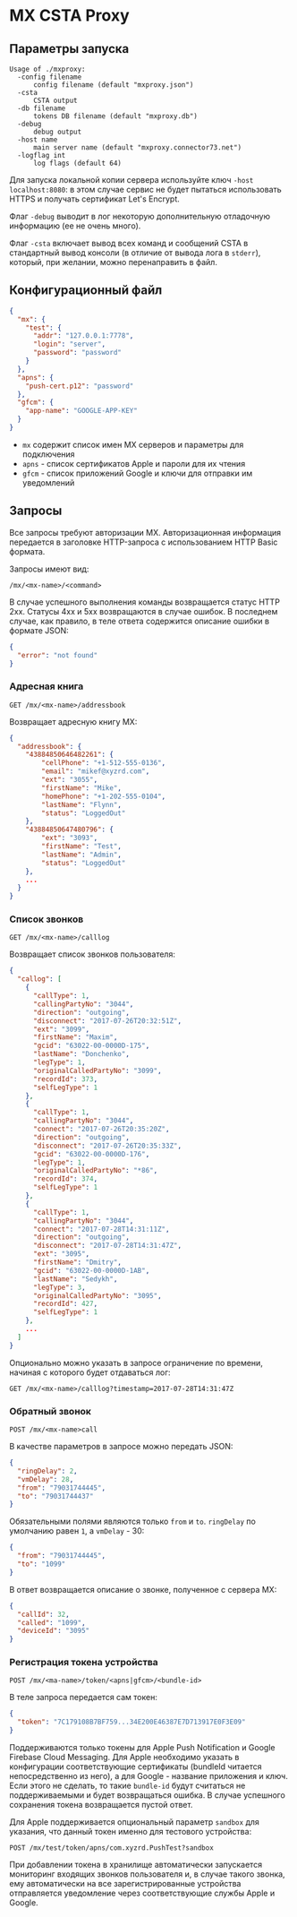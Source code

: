 # MX CSTA Proxy

## Параметры запуска

```ssh
Usage of ./mxproxy:
  -config filename
      config filename (default "mxproxy.json")
  -csta
      CSTA output
  -db filename
      tokens DB filename (default "mxproxy.db")
  -debug
      debug output
  -host name
      main server name (default "mxproxy.connector73.net")
  -logflag int
      log flags (default 64)
```

Для запуска локальной копии сервера используйте ключ `-host localhost:8080`: в этом случае сервис не будет пытаться использовать HTTPS и получать сертификат Let's Encrypt.

Флаг `-debug` выводит в лог некоторую дополнительную отладочную информацию (ее не очень много).

Флаг `-csta` включает вывод всех команд и сообщений CSTA в стандартный вывод консоли (в отличие от вывода лога в `stderr`), который, при желании, можно перенаправить в файл.


## Конфигурационный файл

```json
{
  "mx": {
    "test": {
      "addr": "127.0.0.1:7778",
      "login": "server",
      "password": "password"
    }
  },
  "apns": {
    "push-cert.p12": "password"
  },
  "gfcm": {
    "app-name": "GOOGLE-APP-KEY"
  }
}

```

- `mx` содержит список имен MX серверов и параметры для подключения
- `apns` - список сертификатов Apple и пароли для их чтения
- `gfcm` - список приложений Google и ключи для отправки им уведомлений


## Запросы

Все запросы требуют авторизации MX. Авторизационная информация передается в заголовке HTTP-запроса с использованием HTTP Basic формата.

Запросы имеют вид:

```url
/mx/<mx-name>/<command>
```

В случае успешного выполнения команды возвращается статус HTTP 2xx. Статусы 4xx и 5xx возвращаются в случае ошибок. В последнем случае, как правило, в теле ответа содержится описание ошибки в формате JSON:

```json
{
  "error": "not found"
}
```


### Адресная книга

```http
GET /mx/<mx-name>/addressbook
```

Возвращает адресную книгу MX:

```json
{
  "addressbook": {
    "43884850646482261": {
        "cellPhone": "+1-512-555-0136",
        "email": "mikef@xyzrd.com",
        "ext": "3055",
        "firstName": "Mike",
        "homePhone": "+1-202-555-0104",
        "lastName": "Flynn",
        "status": "LoggedOut"
    },
    "43884850647480796": {
        "ext": "3093",
        "firstName": "Test",
        "lastName": "Admin",
        "status": "LoggedOut"
    },
    ...
  }
}
```


### Список звонков

```http
GET /mx/<mx-name>/calllog
```

Возвращает список звонков пользователя:

```json
{
  "callog": [
    {
      "callType": 1,
      "callingPartyNo": "3044",
      "direction": "outgoing",
      "disconnect": "2017-07-26T20:32:51Z",
      "ext": "3099",
      "firstName": "Maxim",
      "gcid": "63022-00-0000D-175",
      "lastName": "Donchenko",
      "legType": 1,
      "originalCalledPartyNo": "3099",
      "recordId": 373,
      "selfLegType": 1
    },
    {
      "callType": 1,
      "callingPartyNo": "3044",
      "connect": "2017-07-26T20:35:20Z",
      "direction": "outgoing",
      "disconnect": "2017-07-26T20:35:33Z",
      "gcid": "63022-00-0000D-176",
      "legType": 1,
      "originalCalledPartyNo": "*86",
      "recordId": 374,
      "selfLegType": 1
    },
    {
      "callType": 1,
      "callingPartyNo": "3044",
      "connect": "2017-07-28T14:31:11Z",
      "direction": "outgoing",
      "disconnect": "2017-07-28T14:31:47Z",
      "ext": "3095",
      "firstName": "Dmitry",
      "gcid": "63022-00-0000D-1AB",
      "lastName": "Sedykh",
      "legType": 3,
      "originalCalledPartyNo": "3095",
      "recordId": 427,
      "selfLegType": 1
    },
    ...
  ]
}
```

Опционально можно указать в запросе ограничение по времени, начиная с которого будет отдаваться лог:

```http
GET /mx/<mx-name>/calllog?timestamp=2017-07-28T14:31:47Z
```

### Обратный звонок

```http
POST /mx/<mx-name>call
```

В качестве параметров в запросе можно передать JSON:

```json
{
  "ringDelay": 2,
  "vmDelay": 28,
  "from": "79031744445",
  "to": "79031744437"
}
```

Обязательными полями являются только `from` и `to`. `ringDelay` по умолчанию равен `1`, а `vmDelay` - 30:

```json
{
  "from": "79031744445",
  "to": "1099"
}
```

В ответ возвращается описание о звонке, полученное с сервера MX:

```json
{
  "callId": 32,
  "called": "1099",
  "deviceId": "3095"
}
```


### Регистрация токена устройства

```http
POST /mx/<ma-name>/token/<apns|gfcm>/<bundle-id>
```

В теле запроса передается сам токен:

```json
{
  "token": "7C179108B7BF759...34E200E46387E7D713917E0F3E09"
}
```

Поддерживаются только токены для Apple Push Notification и Google Firebase Cloud Messaging. Для Apple необходимо указать в конфигурации соответствующие сертификаты (bundleId читается непосредственно из него), а для Google - название приложения и ключ. Если этого не сделать, то такие `bundle-id` будут считаться не поддерживаемыми и будет возвращаться ошибка. В случае успешного сохранения токена возвращается пустой ответ.

Для Apple поддерживается опциональный параметр `sandbox` для указания, что данный токен именно для тестового устройства:

```http
POST /mx/test/token/apns/com.xyzrd.PushTest?sandbox
```

При добавлении токена в хранилище автоматически запускается мониторинг входящих звонков пользователя и, в случае такого звонка, ему автоматически на все зарегистрированные устройства отправляется уведомление через соответствующие службы Apple и Google.

